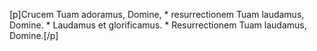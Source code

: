 [p]Crucem Tuam adoramus, Domine, * resurrectionem Tuam laudamus, Domine. * Laudamus et glorificamus. * Resurrectionem Tuam laudamus, Domine.[/p]